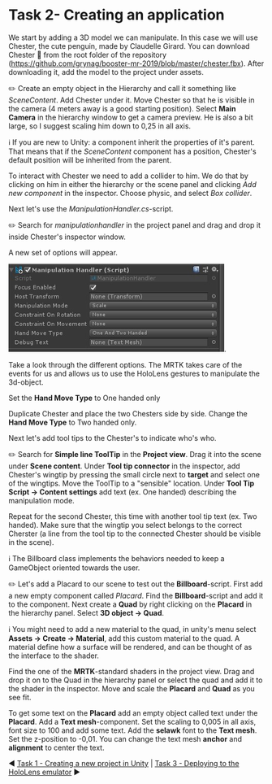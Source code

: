 # Task 2- Creating an application

We start by adding a 3D model we can manipulate. In this case we will use Chester, the cute penguin, made by Claudelle Girard. You can download Chester :penguin: from the root folder of the repository (https://github.com/grynag/booster-mr-2019/blob/master/chester.fbx). After downloading it, add the model to the project under assets.  

:pencil2: Create an empty object in the Hierarchy and call it something like *SceneContent*. Add Chester under it. Move Chester so that he is visible in the camera (4 meters away is a good starting position). Select **Main Camera** in the hierarchy window to get a camera preview.
He is also a bit large, so I suggest scaling him down to 0,25 in all axis. 

:information_source: If you are new to Unity: a component inherit the properties of it's parent. That means that if the *SceneContent* component has a position, Chester's default position will be inherited from the parent. 

To interact with Chester we need to add a collider to him. We do that by clicking on him in either the hierarchy or the scene panel and clicking *Add new component* in the inspector. Choose physic, and select *Box collider*. 

Next let's use the *ManipulationHandler.cs*-script.

:pencil2: Search for *manipulationhandler* in the project panel and drag and drop it inside Chester's inspector window. 

A new set of options will appear. 

![ManipulationHandler](Screenshots/manipulationhandler.jpg).

Take a look through the different options. The MRTK takes care of the events for us and allows us to use the HoloLens gestures to manipulate the 3d-object. 

Set the **Hand Move Type** to One handed only

Duplicate Chester and place the two Chesters side by side. Change the **Hand Move Type** to Two handed only. 

Next let's add tool tips to the Chester's to indicate who's who. 

:pencil2: Search for **Simple line ToolTip** in the **Project view**. Drag it into the scene under **Scene content**. Under **Tool tip connector** in the inspector, add Chester's wingtip by pressing the small circle next to **target** and select one of the wingtips. Move the ToolTip to a "sensible" location. 
Under **Tool Tip Script -> Content settings** add text (ex. One handed) describing the manipulation mode. 

Repeat for the second Chester, this time with another tool tip text (ex. Two handed). Make sure that the wingtip you select belongs to the correct Cherster (a line from the tool tip to the connected Chester should be visible in the scene). 
 
:information_source: The Billboard class implements the behaviors needed to keep a GameObject oriented towards the user.

:pencil2: Let's add a Placard to our scene to test out the **Billboard**-script. First add a new empty component called *Placard*. Find the **Billboard**-script and add it to the component. Next create a **Quad** by right clicking on the **Placard** in the hierarchy panel. Select **3D object -> Quad**. 

:information_source: You might need to add a new material to the quad, in unity's menu select **Assets -> Create -> Material**, add this custom material to the quad. A material define how a surface will be rendered, and can be thought of as the interface to the shader.

Find the one of the **MRTK**-standard shaders in the project view. Drag and drop it on to the Quad in the hierarchy panel or select the quad and add it to the shader in the inspector. Move and scale the **Placard** and **Quad** as you see fit. 

To get some text on the **Placard** add an empty object called text under the **Placard**. Add a **Text mesh**-component. Set the scaling to 0,005 in all axis, font size to 100 and add some text. Add the **selawk** font to the **Text mesh**. Set the z-position to -0,01. You can change the text mesh **anchor** and **alignment** to center the text. 

:arrow_backward: [Task 1 - Creating a new project in Unity](TASK1.md) | 
[Task 3 - Deploying to the HoloLens emulator](TASK3.md) :arrow_forward:
